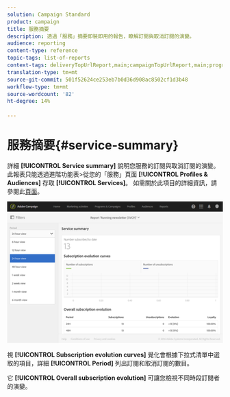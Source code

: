 ```yaml
---
solution: Campaign Standard
product: campaign
title: 服務摘要
description: 透過「服務」摘要即裝即用的報告，瞭解訂閱與取消訂閱的演變。
audience: reporting
content-type: reference
topic-tags: list-of-reports
context-tags: deliveryTopUrlReport,main;campaignTopUrlReport,main;programTopUrlReport,main
translation-type: tm+mt
source-git-commit: 501f52624ce253eb7b0d36d908ac8502cf1d3b48
workflow-type: tm+mt
source-wordcount: '82'
ht-degree: 14%

---
```



# 服務摘要{#service-summary}

詳細 **[!UICONTROL Service summary]** 說明您服務的訂閱與取消訂閱的演變。
此報表只能透過進階功能表>從您的「服務」頁面 **[!UICONTROL Profiles & Audiences]** 存取 **[!UICONTROL Services]**。 如需關於此項目的詳細資訊，請參閱此[頁面](../../audiences/using/monitoring-subscriptions.md#service-reports)。

![](assets/service-summary.png)

視 **[!UICONTROL Subscription evolution curves]** 覺化會根據下拉式清單中選取的項目，詳細 **[!UICONTROL Period]** 列出訂閱和取消訂閱的數目。

它 **[!UICONTROL Overall subscription evolution]** 可讓您檢視不同時段訂閱者的演變。
